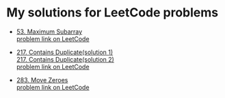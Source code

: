 # My solutions for LeetCode problems
- [53. Maximum Subarray](https://github.com/ShaadyEmad/LeetCode-Python-Solutions/blob/main/53.%20Maximum%20Subarray.py)\
[problem link on LeetCode](https://leetcode.com/problems/maximum-subarray/description/)

- [217. Contains Duplicate(solution 1)](https://github.com/ShaadyEmad/LeetCode-Python-Solutions/blob/main/217.%20Contains%20Duplicate%20(solution%201).py)  
[217. Contains Duplicate(solution 2)](https://github.com/ShaadyEmad/LeetCode-Python-Solutions/blob/main/217.%20Contains%20Duplicate%20(solution%202).py)  
[problem link on LeetCode](https://leetcode.com/problems/contains-duplicate/description/)  

- [283. Move Zeroes](https://github.com/ShaadyEmad/LeetCode-Python-Solutions/blob/main/283.%20Move%20Zeroes.py)\
[problem link on LeetCode](https://leetcode.com/problems/move-zeroes/description/)








